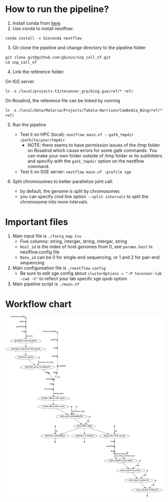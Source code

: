 # How to run the pipeline?

1. Install conda from [here](https://docs.conda.io/en/latest/miniconda.html)
2. Use conda to install nextflow:
```
conda install -c bioconda nextflow
```
3. Git clone the pipeline and change directory to the pipeline folder
```
git clone git@github.com:gbinux/snp_call_nf.git
cd snp_call_nf
```
4. Link the reference folder.

On IGS server
```
ln -s /local/projects-t3/toconnor_grp/bing.guo/ref/* ref/
```

On Rosalind, the reference file can be linked by running
```
ln -s /local/data/Malaria/Projects/Takala-Harrison/Cambodia_Bing/ref/* ref/
```

5. Run the pipeline
    - Test it on HPC (local): `nextflow main.nf --gatk_tmpdir /path/to/your/tmpdir`
        - NOTE: there seems to have permission issues of the /tmp folder on Rosalind which 
        cause errors for some gatk commands. You can make your own folder outside of /tmp 
        folder or its subfolders and specifiy with the `gatk_tmpdir` option on the nextflow
        command.
    - Test it on SGE server: `nextflow main.nf -profile sge`

6. Split chromosomes to better parallelize joint call:
    - by default, the genome is split by chromosomes
    - you can specify cmd line option `--split intervals` to split the chromosome into more 
    intervals.

# Important files

1. Main input file is `./fastq_map.tsv`
    - Five columns: string, interger, string, interger, string
    - `Host_id` is the index of host genomes from 0, see `params.host` in nextflow.config file
    - `Mate_id` can be 0 for single-end sequencing, or 1 and 2 for pair-end sequencing
2. Main configureation file is `./nextflow.config`
    - Be sure to edit sge config about `clusterOptions = "-P toconnor-lab -cwd -V"` to reflect your lab specifc sge qsub option
3. Main pipeline script is `./main.nf`

# Workflow chart

![flowchar](./flowchart.png)
